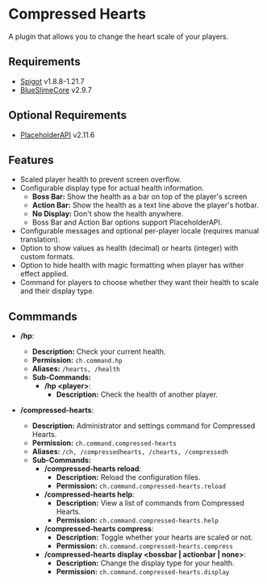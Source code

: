 # Compressed Hearts

A plugin that allows you to change the heart scale of your players.

## Requirements

- [Spigot](https://www.spigotmc.org/) v1.8.8-1.21.7
- [BlueSlimeCore](https://www.spigotmc.org/resources/83189/) v2.9.7

## Optional Requirements

- [PlaceholderAPI](https://www.spigotmc.org/resources/6245/) v2.11.6

## Features

- Scaled player health to prevent screen overflow.
- Configurable display type for actual health information.
    - **Boss Bar:** Show the health as a bar on top of the player's screen
    - **Action Bar:** Show the health as a text line above the player's hotbar.
    - **No Display:** Don't show the health anywhere.
    - Boss Bar and Action Bar options support PlaceholderAPI.
- Configurable messages and optional per-player locale (requires manual translation).
- Option to show values as health (decimal) or hearts (integer) with custom formats.
- Option to hide health with magic formatting when player has wither effect applied.
- Command for players to choose whether they want their health to scale and their display type.

## Commmands

- **/hp**:
    - **Description:** Check your current health.
    - **Permission:** `ch.command.hp`
    - **Aliases:** `/hearts, /health`
    - **Sub-Commands:**
        - **/hp &lt;player&gt;**:
            - **Description:** Check the health of another player.

- **/compressed-hearts**:
    - **Description:** Administrator and settings command for Compressed Hearts.
    - **Permission:** `ch.command.compressed-hearts`
    - **Aliases:** `/ch, /compressedhearts, /chearts, /compressedh`
    - **Sub-Commands:**
        - **/compressed-hearts reload**:
            - **Description:** Reload the configuration files.
            - **Permission:** `ch.command.compressed-hearts.reload`
        - **/compressed-hearts help**:
            - **Description:** View a list of commands from Compressed Hearts.
            - **Permission:** `ch.command.compressed-hearts.help`
        - **/compressed-hearts compress**:
            - **Description:** Toggle whether your hearts are scaled or not.
            - **Permission:** `ch.command.compressed-hearts.compress`
        - **/compressed-hearts display &lt;bossbar &vert; actionbar &vert; none&gt;**:
            - **Description:** Change the display type for your health.
            - **Permission:** `ch.command.compressed-hearts.display`
